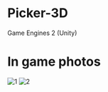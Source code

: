 # Picker-3D
 Game Engines 2 (Unity)


# In game photos
![1](https://github.com/Serdar-Erdem/Picker3D/assets/59515905/d14fe46a-e9dc-4e72-bdda-7d88ec14f7b8)
![2](https://github.com/Serdar-Erdem/Picker3D/assets/59515905/70dcd655-1a12-41f7-83e2-20be9fabb328)
